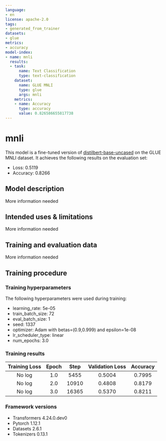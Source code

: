 ```yaml
---
language:
- en
license: apache-2.0
tags:
- generated_from_trainer
datasets:
- glue
metrics:
- accuracy
model-index:
- name: mnli
  results:
  - task:
      name: Text Classification
      type: text-classification
    dataset:
      name: GLUE MNLI
      type: glue
      args: mnli
    metrics:
    - name: Accuracy
      type: accuracy
      value: 0.826586655817738
---
```


<!-- This model card has been generated automatically according to the information the Trainer had access to. You
should probably proofread and complete it, then remove this comment. -->

# mnli

This model is a fine-tuned version of [distilbert-base-uncased](https://huggingface.co/distilbert-base-uncased) on the GLUE MNLI dataset.
It achieves the following results on the evaluation set:
- Loss: 0.5119
- Accuracy: 0.8266

## Model description

More information needed

## Intended uses & limitations

More information needed

## Training and evaluation data

More information needed

## Training procedure

### Training hyperparameters

The following hyperparameters were used during training:
- learning_rate: 5e-05
- train_batch_size: 72
- eval_batch_size: 1
- seed: 1337
- optimizer: Adam with betas=(0.9,0.999) and epsilon=1e-08
- lr_scheduler_type: linear
- num_epochs: 3.0

### Training results

| Training Loss | Epoch | Step  | Validation Loss | Accuracy |
|:-------------:|:-----:|:-----:|:---------------:|:--------:|
| No log        | 1.0   | 5455  | 0.5004          | 0.7995   |
| No log        | 2.0   | 10910 | 0.4808          | 0.8179   |
| No log        | 3.0   | 16365 | 0.5370          | 0.8211   |


### Framework versions

- Transformers 4.24.0.dev0
- Pytorch 1.12.1
- Datasets 2.6.1
- Tokenizers 0.13.1
